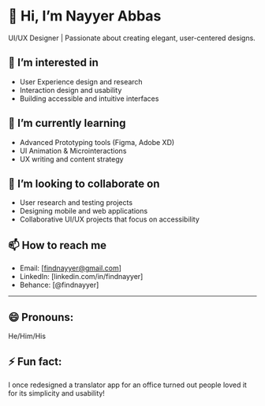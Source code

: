 # 👋 Hi, I’m Nayyer Abbas  
UI/UX Designer | Passionate about creating elegant, user-centered designs.


## 👀 I’m interested in
- User Experience design and research  
- Interaction design and usability  
- Building accessible and intuitive interfaces  

## 🌱 I’m currently learning
- Advanced Prototyping tools (Figma, Adobe XD)  
- UI Animation & Microinteractions  
- UX writing and content strategy  

## 💞️ I’m looking to collaborate on
- User research and testing projects  
- Designing mobile and web applications  
- Collaborative UI/UX projects that focus on accessibility  

## 📫 How to reach me
- Email: [findnayyer@gmail.com]  
- LinkedIn: [linkedin.com/in/findnayyer]  
- Behance: [@findnayyer]  

---

## 😄 Pronouns:
He/Him/His  

## ⚡ Fun fact:
I once redesigned a translator app for an office turned out people loved it for its simplicity and usability!
